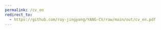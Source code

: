```yaml
---
permalink: /cv_en
redirect_to:
  - https://github.com/roy-jingyang/YANG-CV/raw/main/out/cv_en.pdf
---
```


